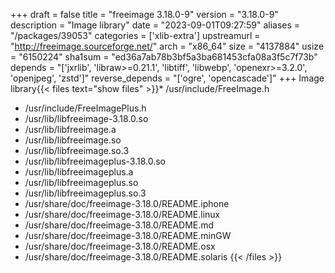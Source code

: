 +++
draft = false
title = "freeimage 3.18.0-9"
version = "3.18.0-9"
description = "Image library"
date = "2023-09-01T09:27:59"
aliases = "/packages/39053"
categories = ['xlib-extra']
upstreamurl = "http://freeimage.sourceforge.net/"
arch = "x86_64"
size = "4137884"
usize = "6150224"
sha1sum = "ed36a7ab78b3bf5a3ba681453cfa08a3f5c7f73b"
depends = "['jxrlib', 'libraw>=0.21.1', 'libtiff', 'libwebp', 'openexr>=3.2.0', 'openjpeg', 'zstd']"
reverse_depends = "['ogre', 'opencascade']"
+++
Image library{{< files text="show files" >}}* /usr/include/FreeImage.h
* /usr/include/FreeImagePlus.h
* /usr/lib/libfreeimage-3.18.0.so
* /usr/lib/libfreeimage.a
* /usr/lib/libfreeimage.so
* /usr/lib/libfreeimage.so.3
* /usr/lib/libfreeimageplus-3.18.0.so
* /usr/lib/libfreeimageplus.a
* /usr/lib/libfreeimageplus.so
* /usr/lib/libfreeimageplus.so.3
* /usr/share/doc/freeimage-3.18.0/README.iphone
* /usr/share/doc/freeimage-3.18.0/README.linux
* /usr/share/doc/freeimage-3.18.0/README.md
* /usr/share/doc/freeimage-3.18.0/README.minGW
* /usr/share/doc/freeimage-3.18.0/README.osx
* /usr/share/doc/freeimage-3.18.0/README.solaris
{{< /files >}}